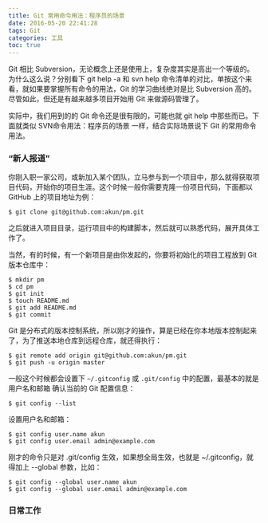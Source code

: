 ```yaml
---
title: Git 常用命令用法：程序员的场景
date: 2016-05-20 22:41:28
tags: Git
categories: 工具
toc: true
---
```


Git 相比 Subversion，无论概念上还是使用上，复杂度其实是高出一个等级的。为什么这么说？分别看下 git help -a 和 svn help 命令清单的对比，单按这个来看，就如果要掌握所有命令的用法，Git 的学习曲线绝对是比 Subversion 高的。尽管如此，但还是有越来越多项目开始用 Git 来做源码管理了。

实际中，我们用到的的 Git 命令还是很有限的，可能也就 git help 中那些而已。下面就类似 SVN命令用法：程序员的场景 一样，结合实际场景说下 Git 的常用命令用法。

### “新人报道”
你刚入职一家公司，或新加入某个团队，立马参与到一个项目中，那么就得获取项目代码，开始你的项目生涯。这个时候一般你需要克隆一份项目代码，下面都以 GitHub 上的项目地址为例：
```
$ git clone git@github.com:akun/pm.git
```
之后就进入项目目录，运行项目中的构建脚本，然后就可以熟悉代码，展开具体工作了。

<!--more-->

当然，有的时候，有一个新项目是由你发起的，你要将初始化的项目工程放到 Git 版本仓库中：
```
$ mkdir pm
$ cd pm
$ git init
$ touch README.md
$ git add README.md
$ git commit
```
Git 是分布式的版本控制系统，所以刚才的操作，算是已经在你本地版本控制起来了，为了推送本地仓库到远程仓库，就还得执行：
```
$ git remote add origin git@github.com:akun/pm.git
$ git push -u origin master
```
一般这个时候都会设置下 `~/.gitconfig` 或 `.git/config` 中的配置，最基本的就是用户名和邮箱
确认当前的 Git 配置信息：
```
$ git config --list
```
设置用户名和邮箱：
```
$ git config user.name akun
$ git config user.email admin@example.com
```
刚才的命令只是对 .git/config 生效，如果想全局生效，也就是 ~/.gitconfig，就得加上 --global 参数，比如：
```
$ git config --global user.name akun
$ git config --global user.email admin@example.com
```

### 日常工作

